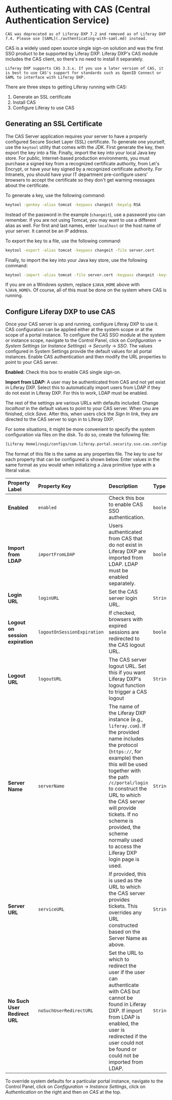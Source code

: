 # Authenticating with CAS (Central Authentication Service)

```{important}
CAS was deprecated as of Liferay DXP 7.2 and removed as of Liferay DXP 7.4. Please use [SAML](./authenticating-with-saml.md) instead. 
```

CAS is a widely used open source single sign-on solution and was the first SSO product to be supported by Liferay DXP. Liferay DXP's CAS module includes the CAS client, so there's no need to install it separately.

```{note}
Liferay DXP supports CAS 3.3.x. If you use a later version of CAS, it is best to use CAS's support for standards such as OpenID Connect or SAML to interface with Liferay DXP.
```

There are three steps to getting Liferay running with CAS:

1. Generate an SSL certificate
1. Install CAS
1. Configure Liferay to use CAS

## Generating an SSL Certificate

The CAS Server application requires your server to have a properly configured Secure Socket Layer (SSL) certificate. To generate one yourself, use the `keytool` utility that comes with the JDK. First generate the key, then export the key into a file. Finally, import the key into your local Java key store. For public, Internet-based production environments, you must purchase a signed key from a recognized certificate authority, from Let's Encrypt, or have your key signed by a recognized certificate authority. For Intranets, you should have your IT department pre-configure users' browsers to accept the certificate so they don't get warning messages about the certificate.

To generate a key, use the following command:

```bash
keytool -genkey -alias tomcat -keypass changeit -keyalg RSA
```

Instead of the password in the example (`changeit`), use a password you can remember. If you are not using Tomcat, you may want to use a different alias as well. For first and last names, enter `localhost` or the host name of your server. It cannot be an IP address.

To export the key to a file, use the following command:

```bash
keytool -export -alias tomcat -keypass changeit -file server.cert
```

Finally, to import the key into your Java key store, use the following command:

```bash
keytool -import -alias tomcat -file server.cert -keypass changeit -keystore $JAVA_HOME/jre/lib/security/cacerts
```

If you are on a Windows system, replace `$JAVA_HOME` above with `%JAVA_HOME%`. Of course, all of this must be done on the system where CAS is running.

## Configure Liferay DXP to use CAS

Once your CAS server is up and running, configure Liferay DXP to use it. CAS configuration can be applied either at the system scope or at the scope of a portal instance. To configure the CAS SSO module at the system or instance scope, navigate to the Control Panel, click on *Configuration* &rarr; *System Settings* (or *Instance Settings*) &rarr; *Security* &rarr; *SSO*. The values configured in System Settings provide the default values for all portal instances. Enable CAS authentication and then modify the URL properties to point to your CAS server.

**Enabled:** Check this box to enable CAS single sign-on.

**Import from LDAP:** A user may be authenticated from CAS and not yet exist in Liferay DXP. Select this to automatically import users from LDAP if they do not exist in Liferay DXP. For this to work, LDAP must be enabled.

The rest of the settings are various URLs with defaults included. Change *localhost* in the default values to point to your CAS server. When you are finished, click *Save*. After this, when users click the *Sign In* link, they are directed to the CAS server to sign in to Liferay DXP.

For some situations, it might be more convenient to specify the system configuration via files on the disk. To do so, create the following file:

```bash
[Liferay Home]/osgi/configs/com.liferay.portal.security.sso.cas.configuration.CASConfiguration.config
```

The format of this file is the same as any properties file. The key to use for each property that can be configured is shown below. Enter values in the same format as you would when initializing a Java primitive type with a literal value.

| Property Label | Property Key | Description | Type |
| :--- | :--- | :--- | :--- |
| **Enabled** | `enabled` | Check this box to enable CAS SSO authentication. | `boolean` |
| **Import from LDAP** | `importFromLDAP` | Users authenticated from CAS that do not exist in Liferay DXP are imported from LDAP. LDAP must be enabled separately. | `boolean` |
| **Login URL** | `loginURL` | Set the CAS server login URL. | `String` |
| **Logout on session expiration** | `logoutOnSessionExpiration` | If checked, browsers with expired sessions are redirected to the CAS logout URL. | `boolean` |
| **Logout URL** | `logoutURL` | The CAS server logout URL. Set this if you want Liferay DXP's logout function to trigger a CAS logout | `String` |
| **Server Name** | `serverName` | The name of the Liferay DXP instance (e.g., `liferay.com`). If the provided name includes the protocol (`https://`, for example) then this will be used together with the path `/c/portal/login` to construct the URL to which the CAS server will provide tickets. If no scheme is provided, the scheme normally used to access the Liferay DXP login page is used. | `String` |
| **Server URL** | `serviceURL` | If provided, this is used as the URL to which the CAS server provides tickets. This overrides any URL constructed based on the Server Name as above. | `String` |
| **No Such User Redirect URL** | `noSuchUserRedirectURL` | Set the URL to which to redirect the user if the user can authenticate with CAS but cannot be found in Liferay DXP. If import from LDAP is enabled, the user is redirected if the user could not be found or could not be imported from LDAP. | `String` |

To override system defaults for a particular portal instance, navigate to the Control Panel, click on *Configuration* &rarr; *Instance Settings*, click on *Authentication* on the right and then on *CAS* at the top.
